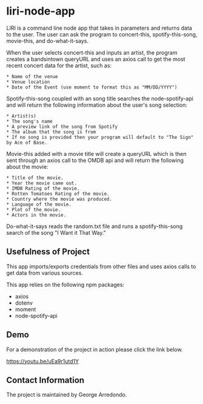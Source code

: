 # liri-node-app

LIRI is a command line node app that takes in parameters and returns data to the user. The user can ask the program to concert-this, spotify-this-song, movie-this, and do-what-it-says. 

When the user selects concert-this and inputs an artist, the program creates a bandsintown queryURL and uses an axios call to get the most recent concert data for the artist, such as:

    * Name of the venue
    * Venue location
    * Date of the Event (use moment to format this as "MM/DD/YYYY")

Spotify-this-song coupled with an song title searches the node-spotify-api and will return the following information about the user's song selection:

    * Artist(s)
    * The song's name
    * A preview link of the song from Spotify
    * The album that the song is from
    * If no song is provided then your program will default to "The Sign" by Ace of Base.

Movie-this added with a movie title will create a queryURL which is then sent through an axios call to the OMDB api and will return the following about the movie:

    * Title of the movie.
    * Year the movie came out.
    * IMDB Rating of the movie.
    * Rotten Tomatoes Rating of the movie.
    * Country where the movie was produced.
    * Language of the movie.
    * Plot of the movie.
    * Actors in the movie.

Do-what-it-says reads the random.txt file and runs a spotify-this-song search of the song "I Want it That Way."

## Usefulness of Project

This app imports/exports credentials from other files and uses axios calls to get data from various sources. 

This app relies on the following npm packages:
* axios
* dotenv
* moment
* node-spotify-api

## Demo

For a demonstration of the project in action please click the link below.

https://youtu.be/uEa9r1utd1Y

## Contact Information

The project is maintained by George Arredondo.
